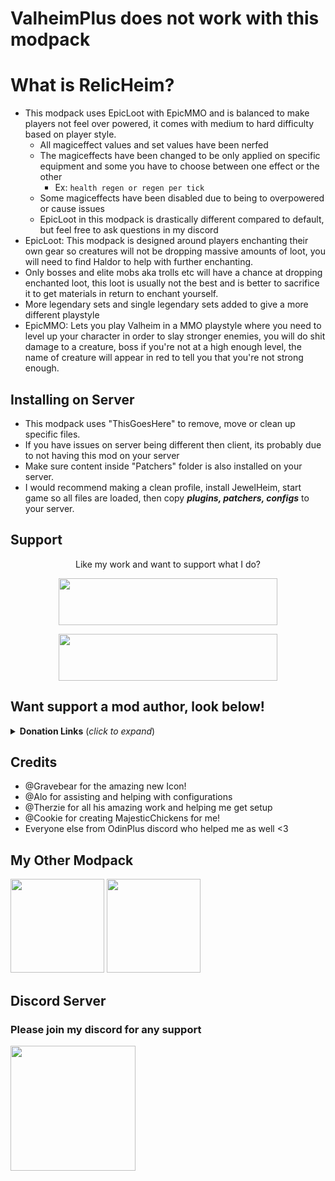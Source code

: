 # ValheimPlus does not work with this modpack

# What is RelicHeim?
- This modpack uses EpicLoot with EpicMMO and is balanced to make players not feel over powered, it comes with medium to hard difficulty based on player style.
  - All magiceffect values and set values have been nerfed
  - The magiceffects have been changed to be only applied on specific equipment and some you have to choose between one effect or the other 
    - Ex: `health regen or regen per tick`
  - Some magiceffects have been disabled due to being to overpowered or cause issues
  - EpicLoot in this modpack is drastically different compared to default, but feel free to ask questions in my discord
- EpicLoot: This modpack is designed around players enchanting their own gear so creatures will not be dropping massive amounts of loot, you will need to find Haldor to help with further enchanting.
- Only bosses and elite mobs aka trolls etc will have a chance at dropping enchanted loot, this loot is usually not the best and is better to sacrifice it to get materials in return to enchant yourself.
- More legendary sets and single legendary sets added to give a more different playstyle
- EpicMMO: Lets you play Valheim in a MMO playstyle where you need to level up your character in order to slay stronger enemies, you will do shit damage to a creature, boss if you're not at a high enough level, the name of creature will appear in red to tell you that you're not strong enough.


## Installing on Server
* This modpack uses "ThisGoesHere" to remove, move or clean up specific files.
* If you have issues on server being different then client, its probably due to not having this mod on your server
* Make sure content inside "Patchers" folder is also installed on your server.
* I would recommend making a clean profile, install JewelHeim, start game so all files are loaded, then copy **_plugins, patchers, configs_** to your server.

## Support
<p align="center">Like my work and want to support what I do?</a>
<p align="center"><a href="https://www.buymeacoffee.com/ZQnHBcxknE"><img src="https://cdn.buymeacoffee.com/buttons/v2/default-violet.png" width="350" height="75"></a>
<p align="center"><a href="https://www.paypal.com/paypalme/MajesticHeim"><img src="https://cdn.discordapp.com/attachments/1121430782074949833/1121430812865339402/pp.png" width="350" height="75"></a>

## Want support a mod author, look below!

<details>
<summary><b>Donation Links</b> (<i>click to expand</i>)</summary>
<br/>

### If I'm missing anyone please let me know!
| Name | Donate | Mods | ModPage
| --- | --- | --- | --- |
| Therzie | <a href="https://www.paypal.com/paypalme/TherzieWarfare"><img src="https://imgur.com/OEVjkKe.png" width="150" height="25"></a> | Warfare, Monstrum, Armory | [Therzie](https://valheim.thunderstore.io/package/Therzie/)
| aSharpPen| <a href="https://www.buymeacoffee.com/asharppen"><img src="https://imgur.com/OEVjkKe.png" width="150" height="25"></a> | Spawn,DropThat, CustomRaids, ThisGoesHere | [aSharpPen](https://valheim.thunderstore.io/package/ASharpPen/)
| GraveBear | <a href="https://www.buymeacoffee.com/Gravebear"><img src="https://imgur.com/OEVjkKe.png" width="150" height="25"></a> | OdinsKingdom | [GraveBear](https://valheim.thunderstore.io/package/OdinPlus/)
| Wacky | <a href="https://www.buymeacoffee.com/WackyMole"><img src="https://imgur.com/OEVjkKe.png" width="150" height="25"></a> | WackysDatabase, WackyEpicMMO, RareMagicPortal | [Wacky](https://valheim.thunderstore.io/package/WackyMole/)
| KG | PayPal: war3spells@gmail.com | MagicHeim, SortCraft, SoulCatcher | [KG](https://valheim.thunderstore.io/package/KGvalheim/)
| Azumatt | <a href="https://www.buymeacoffee.com/Azumatt"><img src="https://imgur.com/OEVjkKe.png" width="150" height="25"></a> | Too many to list =D | [Azumatt](https://valheim.thunderstore.io/package/Azumatt/)
| CookieMilk | <a href="https://www.buymeacoffee.com/CookiexMilk/"><img src="https://imgur.com/OEVjkKe.png" width="150" height="25"></a> | MajesticChickens | [CookieMilk](https://valheim.thunderstore.io/package/CookieMilk/)
| Horemvore | <a href="https://www.buymeacoffee.com/horemvore"><img src="https://imgur.com/OEVjkKe.png" width="150" height="25"></a> | DoDMonsters | [Horem](https://valheim.thunderstore.io/package/Horem/)
| DefendYourBase | <a href="https://www.paypal.com/donate/?business=BBTVZWPMSQNDC&no_recurring=0&item_name=Please+support+MonsterLabz%21&currency_code=USD"><img src="https://imgur.com/OEVjkKe.png" width="150" height="25"></a> | MonsterLabz | [DefendYourBase](https://valheim.thunderstore.io/package/MonsterLabZ/)
| RandyKnapp / Vapok | <a href="https://www.paypal.me/zafirgames"><img src="https://imgur.com/OEVjkKe.png" width="150" height="25"></a>/<a href="https://www.buymeacoffee.com/vapok"><img src="https://imgur.com/OEVjkKe.png" width="150" height="25"></a> | EpicLoot | [RandyKnapp](https://valheim.thunderstore.io/package/RandyKnapp/)/[Vapok](https://valheim.thunderstore.io/package/Vapok/)

</details>

## Credits
* @Gravebear for the amazing new Icon!
* @Alo for assisting and helping with configurations
* @Therzie for all his amazing work and helping me get setup
* @Cookie for creating MajesticChickens for me!
* Everyone else from OdinPlus discord who helped me as well <3

## My Other Modpack
<p align="left"><a href="https://valheim.thunderstore.io/package/JewelHeim/JewelHeim/"><img src="https://cdn.discordapp.com/attachments/1039345789241143296/1059854226819387502/icon.png" width="150" height="150"></a>
<a href="https://valheim.thunderstore.io/package/JewelHeim/Road_To_Muspelheim_and_Niflheim/"><img src="https://imgur.com/rMu13Yp.png" width="150" height="150"></a></p>

## Discord Server
### Please join my discord for any support
<p align="left"><a href="https://discord.gg/6HMJ6uqmKJ"><img src="https://imgur.com/LaSb7Gu.png" width="200" height="200"></a>